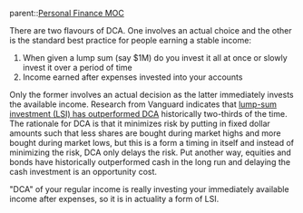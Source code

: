 parent::[Personal Finance MOC](Personal%20Finance%20MOC.md)

There are two flavours of DCA. One involves an actual choice and the other is the standard best practice for people earning a stable income:
1) When given a lump sum (say $1M) do you invest it all at once or slowly invest it over a period of time
2) Income earned after expenses invested into your accounts

Only the former involves an actual decision as the latter immediately invests the available income. Research from Vanguard indicates that [lump-sum investment (LSI) has outperformed DCA](Shtekhman%20Dollar-Cost%20Averaging%2020122024-01-27%2014%20-%2005.md) historically two-thirds of the time.  The rationale for DCA is that it minimizes risk by putting in fixed dollar amounts such that less shares are bought during market highs and more bought during market lows, but this is a form a timing in itself and instead of minimizing the risk, DCA only delays the risk. Put another way, equities and bonds have historically outperformed cash in the long run and delaying the cash investment is an opportunity cost.

"DCA" of your regular income is really investing your immediately available income after expenses, so it is in actuality a form of LSI.





